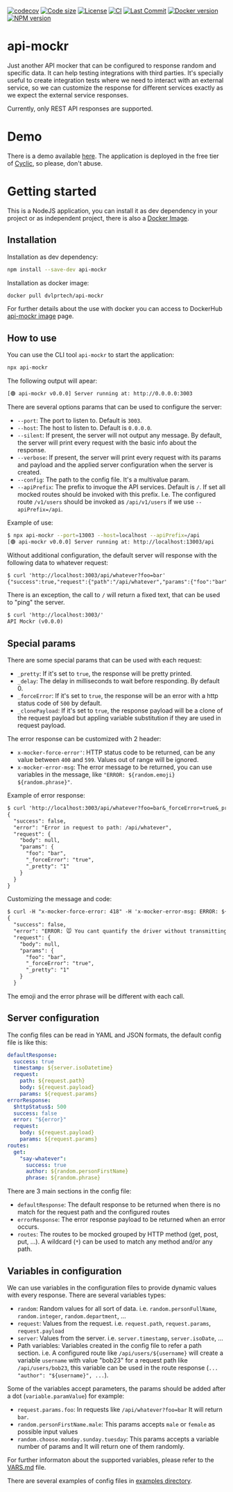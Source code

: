 
[![codecov](https://codecov.io/gh/rsc1975/api-mockr/branch/main/graph/badge.svg?token=IHB0J0OOPQ)](https://codecov.io/gh/rsc1975/api-mockr)
[![Code size](https://img.shields.io/github/languages/code-size/rsc1975/api-mockr?logo=github&logoColor=white)](https://github.com/rsc1975/api-mockr)
[![License](https://img.shields.io/github/license/rsc1975/api-mockr?logo=open-source-initiative&logoColor=green)](https://github.com/rsc1975/api-mockr/blob/main/LICENSE)
[![CI](https://img.shields.io/github/workflow/status/rsc1975/api-mockr/Docker%20image?logo=github)](https://github.com/rsc1975/api-mockr/actions/workflows/dockerhub-upload.yml)
[![Last Commit](https://img.shields.io/github/last-commit/rsc1975/api-mockr?logo=github)](https://github.com/rsc1975/api-mockr/commits/main)
[![Docker version](https://img.shields.io/docker/v/dvlprtech/api-mockr?sort=semver&logo=docker)](https://hub.docker.com/r/dvlprtech/api-mockr)
[![NPM version](https://img.shields.io/npm/v/api-mockr?logo=npm)](https://www.npmjs.com/package/api-mockr)


# api-mockr

Just another API mocker that can be configured to response random and specific data. It can help testing integrations with third parties. It's specially useful to create integration tests where we need to interact with an external service, so we can customize the response for different services exactly as we expect the external service responses. 

Currently, only REST API responses are supported.


# Demo

There is a demo available [here](https://api-mockr.dvlpr.tech/). The application is deployed in the free tier of [Cyclic](https://cyclic.sh/), so please, don't abuse.
# Getting started

This is a NodeJS application, you can install it as dev dependency in your project or as independent project, there is also a [Docker Image](https://hub.docker.com/r/dvlprtech/api-mockr).

## Installation

Installation as dev dependency:

```sh
npm install --save-dev api-mockr
```	

Installation as docker image:

```sh
docker pull dvlprtech/api-mockr
```

For further details about the use with docker you can access to DockerHub [api-mockr image](https://hub.docker.com/r/dvlprtech/api-mockr) page.

## How to use

You can use the CLI tool `api-mockr` to start the application:

```sh
npx api-mockr
```

The following output will apear:

```sh
[🟢 api-mockr v0.0.0] Server running at: http://0.0.0.0:3003
```

There are several options params that can be used to configure the server:

* `--port`: The port to listen to. Default is `3003`.
* `--host`: The host to listen to. Default is `0.0.0.0`.
* `--silent`: If present, the server will not output any message. By default, the server will print every request with the basic info about the response.
* `--verbose`: If present, the server will print every request with its params and payload and the applied server configuration when the server is created.
* `--config`: The path to the config file. It's a multivalue param.
* `--apiPrefix`: The prefix to invoque the API services. Default is `/`. If set all mocked routes should be invoked with this prefix. I.e. The configured route `/v1/users` should be invoked as `/api/v1/users` if we use `--apiPrefix=/api`.

Example of use:
    
```sh
$ npx api-mockr --port=13003 --host=localhost --apiPrefix=/api
[🟢 api-mockr v0.0.0] Server running at: http://localhost:13003/api
```

Without additional configuration, the default server will response with the following data to whatever request:

```txt
$ curl 'http://localhost:3003/api/whatever?foo=bar'
{"success":true,"request":{"path":"/api/whatever","params":{"foo":"bar"}}}
```

There is an exception, the call to `/` will return a fixed text, that can be used to "ping" the server.
```txt
$ curl 'http://localhost:3003/'
API Mockr (v0.0.0)
```

## Special params

There are some special params that can be used with each request:

* `_pretty`: If it's set to `true`, the response will be pretty printed.
* `_delay`: The delay in milliseconds to wait before responding. By default 0.
* `_forceError`: If it's set to `true`, the response will be an error with a http status code of `500` by default.
* `_clonePayload`: If it's set to `true`, the response payload will be a clone of the request payload but appling variable substitution if they are used in request payload.


The error response can be customized with 2 header:

* `x-mocker-force-error'`: HTTP status code to be returned, can be any value between `400` and `599`. Values out of range will be ignored.
* `x-mocker-error-msg`: The error message to be returned, you can use variables in the message, like `"ERROR: ${random.emoji} ${random.phrase}"`.

Example of error response:

```txt
$ curl 'http://localhost:3003/api/whatever?foo=bar&_forceError=true&_pretty=1'
{
  "success": false,
  "error": "Error in request to path: /api/whatever",
  "request": {
    "body": null,
    "params": {
      "foo": "bar",
      "_forceError": "true",
      "_pretty": "1"
    }
  }
}
```

Customizing the message and code:

```txt
$ curl -H "x-mocker-force-error: 418" -H 'x-mocker-error-msg: ERROR: ${random.emoji} ${random.phrase}' 'http://localhost:3003/api/whatever?foo=bar&_forceError=true&_pretty=1'
{
  "success": false,
  "error": "ERROR: 🐭 You cant quantify the driver without transmitting the multi-byte SQL microchip!",
  "request": {
    "body": null,
    "params": {
      "foo": "bar",
      "_forceError": "true",
      "_pretty": "1"
    }
  }
```

The emoji and the error phrase will be different with each call.

## Server configuration

The config files can be read in YAML and JSON formats, the default config file is like this:

```yaml
defaultResponse:
  success: true
  timestamp: ${server.isoDatetime}
  request:
    path: ${request.path} 
    body: ${request.payload}
    params: ${request.params}
errorResponse:
  $httpStatus$: 500
  success: false
  error: "${error}"
  request:
    body: ${request.payload}
    params: ${request.params}
routes:
  get: 
    "say-whatever":
      success: true 
      author: ${random.personFirstName}
      phrase: ${random.phrase}
```

There are 3 main sections in the config file:

* `defaultResponse`: The default response to be returned when there is no match for the request path and the configured routes
* `errorResponse`: The error response payload to be returned when an error occurs.
* `routes`: The routes to be mocked grouped by HTTP method (get, post, put, ...). A wildcard (`*`) can be used to match any method and/or any path.

## Variables in configuration

We can use variables in the configuration files to provide dynamic values with every response. There are several variables types:

* `random`: Random values for all sort of data. i.e. `random.personFullName`, `random.integer`, `random.department`, ...
* `request`: Values from the request. i.e. `request.path`, `request.params`, `request.payload`
* `server`: Values from the server. i.e. `server.timestamp`, `server.isoDate`, ...
* Path variables: Variables created in the config file to refer a path section. i.e. A configured route like `/api/users/${username}` will create a variable `username` with value "bob23" for a request path like `/api/users/bob23`, this variable can be used in the route response (`... "author": "${username}", ...`).

Some of the variables accept parameters, the params should be added after a dot (`variable.paramValue`) for example:

* `request.params.foo`: In requests like `/api/whatever?foo=bar` It will return `bar`.
* `random.personFirstName.male`: This params accepts `male` or `female` as possible input values
* `random.choose.monday.sunday.tuesday`: This params accepts a variable number of params and It will return one of them randomly.

For further informaton about the supported variables, please refer to the [VARS.md](https://github.com/rsc1975/api-mockr/blob/main/VARS.md) file.

There are several examples of config files in [examples directory](./examples).

